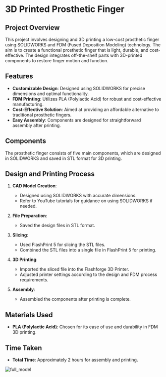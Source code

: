 # 3D Printed Prosthetic Finger

## Project Overview

This project involves designing and 3D printing a low-cost prosthetic finger using SOLIDWORKS and FDM (Fused Deposition Modeling) technology. The aim is to create a functional prosthetic finger that is light, durable, and cost-effective. The design integrates off-the-shelf parts with 3D-printed components to restore finger motion and function.

## Features

- **Customizable Design**: Designed using SOLIDWORKS for precise dimensions and optimal functionality.
- **FDM Printing**: Utilizes PLA (Polylactic Acid) for robust and cost-effective manufacturing.
- **Cost-Effective Solution**: Aimed at providing an affordable alternative to traditional prosthetic fingers.
- **Easy Assembly**: Components are designed for straightforward assembly after printing.

## Components

The prosthetic finger consists of five main components, which are designed in SOLIDWORKS and saved in STL format for 3D printing.

## Design and Printing Process

1. **CAD Model Creation**: 
   - Designed using SOLIDWORKS with accurate dimensions.
   - Refer to YouTube tutorials for guidance on using SOLIDWORKS if needed.

2. **File Preparation**:
   - Saved the design files in STL format.

3. **Slicing**:
   - Used FlashPrint 5 for slicing the STL files.
   - Combined the STL files into a single file in FlashPrint 5 for printing.

4. **3D Printing**:
   - Imported the sliced file into the Flashforge 3D Printer.
   - Adjusted printer settings according to the design and FDM process requirements.

5. **Assembly**:
   - Assembled the components after printing is complete.

## Materials Used

- **PLA (Polylactic Acid)**: Chosen for its ease of use and durability in FDM 3D printing.

## Time Taken

- **Total Time**: Approximately 2 hours for assembly and printing.



![full_model](https://github.com/user-attachments/assets/c5e595f6-325c-4ad3-89a5-97374a82fd40)
